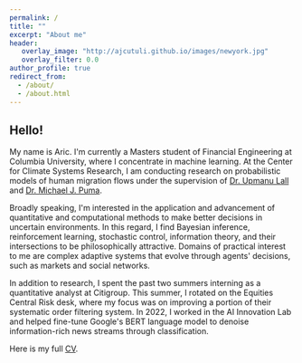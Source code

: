 ```yaml
---
permalink: /
title: ""
excerpt: "About me"
header:
   overlay_image: "http://ajcutuli.github.io/images/newyork.jpg"
   overlay_filter: 0.0
author_profile: true
redirect_from: 
  - /about/
  - /about.html 
---
```


**Hello!**
---
My name is Aric. I'm currently a Masters student of Financial Engineering at Columbia University, where I concentrate in machine learning. At the Center for Climate Systems Research, I am conducting research on probabilistic models of human migration flows under the supervision of [Dr. Upmanu Lall](http://www.columbia.edu/~ula2/) and [Dr. Michael J. Puma](https://people.climate.columbia.edu/users/profile/michael-joseph-puma).

Broadly speaking, I'm interested in the application and advancement of quantitative and computational methods to make better decisions in uncertain environments. In this regard, I find Bayesian inference, reinforcement learning, stochastic control, information theory, and their intersections to be philosophically attractive. Domains of practical interest to me are complex adaptive systems that evolve through agents' decisions, such as markets and social networks.

In addition to research, I spent the past two summers interning as a quantitative analyst at Citigroup. This summer, I rotated on the Equities Central Risk desk, where my focus was on improving a portion of their systematic order filtering system. In 2022, I worked in the AI Innovation Lab and helped fine-tune Google's BERT language model to denoise information-rich news streams through classification.

Here is my full [CV](/files/Aric_Cutuli_CV.pdf).
